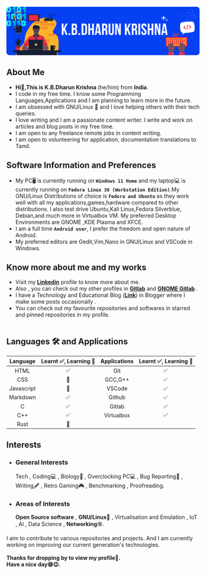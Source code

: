 ![Header Cover Banner Image](kbdk-header-file.png)
<!-- Header Cover Banner Image created using Canva -->
<h2><b>About Me</b></h2>
<ul>
  <li><b> Hi👋,This is K.B.Dharun Krishna</b> (he/him) from <b>India</b>.</li>
  <li>I code in my free time. I know some Programming Languages,Applications and I am planning to learn more in the future.</li>
  <li>I am obsessed with GNU/Linux 🐧 and I love helping others with their tech queries.</li>
  <li>I love writing and I am a passionate content writer. I write and work on articles and blog posts in my free time. </li>
  <li>I am open to any freelance remote jobs in content writing.</li>
  <li>I am open to volunteering for application, documentation translations to Tamil. 
 </ul>
<h2><b>Software Information and Preferences </b></h2>
<ul>
  <li>My PC🖥️ is currently running on <b><code>Windows 11 Home</code></b> and my laptop💻 is currently running on <b><code>Fedora Linux 36 (Workstation Edition)</code></b>.My GNU/Linux Distributions of choice is <b><code>Fedora and Ubuntu</code></b> as they work well with all my applications,games,hardware compared to other distributions. I also test drive Ubuntu,Kali Linux,Fedora Silverblue, Debian,and much more in Virtualbox VM. My preferred Desktop Environments are GNOME ,KDE Plasma and XFCE.</li>
  <li>I am a full time <code><b>Android user</b></code>, I prefer the freedom and open nature of Android.</li>
  <li>My preferred editors are Gedit,Vim,Nano in GNU/Linux and VSCode in Windows.</li>
</ul>
<h2>Know more about me and my works</h2>
<ul>  
<li> Visit my <b><a href="https://www.linkedin.com/in/kbdk/">Linkedin</a></b> profile to know more about me.</li>
  <li> Also , you can check out my other profiles in <b><a href="https://gitlab.com/kbdharun">Gitlab</a></b> and <b><a href="https://gitlab.gnome.org/kbdharun">GNOME Gitlab</a></b> .</li>
<li>I have a Technology and Educational Blog (<a href="https://kbdkblogs.blogspot.com"><b>Link</b></a>) in Blogger where I make some posts occasionally  .</li>
<li>You can check out my favourite repositories and softwares in starred and pinned repositories in my profile.</li><br>
</ul>
<h2><b>Languages 🛠️ and Applications </b></h2>
<div align="center">

|Language  | Learnt ✅, Learning 📖| Applications | Learnt ✅, Learning 📖 |
|:--------:|:----------------------:|:------------:|:-----------------------:|
|HTML      | ✅                    |Git           | ✅                       |
|CSS       | 📖                    |GCC,G++       | ✅                      |
|Javascript| 📖                    |VSCode        | ✅                      |
|Markdown  | ✅                    |Github        | ✅                      |
|C         | ✅                    |Gitlab        | ✅                      |
|C++       | ✅                    |Virtualbox    | ✅                      |
|Rust      | 📖                    |              |                          |

</div>
<h2>Interests</h2>
<ul>
 <li><h3>General Interests</h3>
Tech , Coding💻 , Biology🦠 , Overclocking PC💻 , Bug Reporting🐛 , Writing🖋️ , Retro Gaming🎮 , Benchmarking , Proofreading.
 </li>
<li><h3>Areas of Interests</h3>
<b>Open Source software</b> , <b>GNU/Linux🐧</b> , Virtualisation and Emulation , IoT , AI , Data Science , <b>Networking</b>🕸️. </li>
</ul>

I aim to contribute to various repositories and projects. And I am currently working on improving our current generation's technologies.<br><br>
<b>Thanks for dropping by to view my profile🙂.<br>
Have a nice day😄😉.</b>
